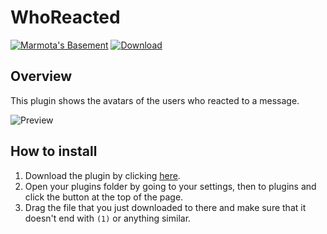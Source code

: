 # WhoReacted
[![Marmota's Basement](https://discordapp.com/api/guilds/514185816315265068/widget.png)](https://discord.gg/z6Yx9A8VDR)
[![Download](https://img.shields.io/badge/dynamic/json?color=%239564ff&logo=data:image/svg+xml;base64,PHN2ZyB4bWxucz0iaHR0cDovL3d3dy53My5vcmcvMjAwMC9zdmciIGhlaWdodD0iMjRweCIgdmlld0JveD0iMCAwIDI0IDI0IiB3aWR0aD0iMjRweCIgZmlsbD0iI0ZGRkZGRiI+PHBhdGggZD0iTTAgMGgyNHYyNEgweiIgZmlsbD0ibm9uZSIvPjxwYXRoIGQ9Ik0xOSA5aC00VjNIOXY2SDVsNyA3IDctN3pNNSAxOHYyaDE0di0ySDV6Ii8+PC9zdmc+&label=download&prefix=v&query=version&url=https://raw.githubusercontent.com/jaimeadf/BetterDiscordPlugins/release/src/WhoReacted/manifest.json)](https://betterdiscord.net/ghdl?url=https://github.com/jaimeadf/BetterDiscordPlugins/blob/release/dist/WhoReacted/WhoReacted.plugin.js)

## Overview

This plugin shows the avatars of the users who reacted to a message.

![Preview](https://i.imgur.com/Gg56Z1v.png)

## How to install

1. Download the plugin by clicking [here](https://betterdiscord.net/ghdl?url=https://github.com/jaimeadf/BetterDiscordPlugins/blob/release/dist/WhoReacted/WhoReacted.plugin.js).
2. Open your plugins folder by going to your settings, then to plugins and click the button at the top of the page.
3. Drag the file that you just downloaded to there and make sure that it doesn't end with `(1)` or anything similar.
